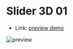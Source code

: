 # Slider 3D 01

-   Link: [preview demo](https://banhcanh0509.github.io/slider_3d_01)

![preview](./preview.gif)
